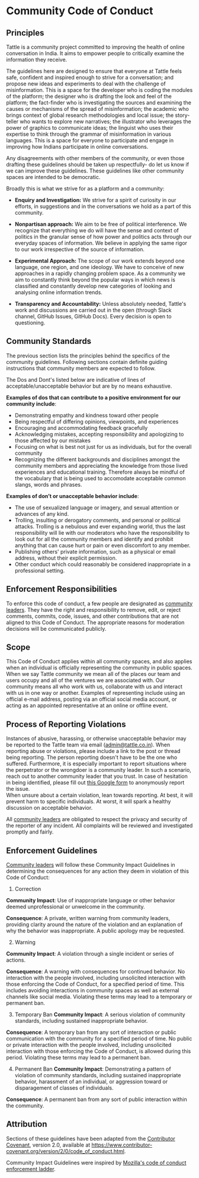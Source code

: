 # Community Code of Conduct

## Principles
Tattle is a community project committed to improving the health of online conversation in India. It aims to empower people to critically examine the information they receive.

The guidelines here are designed to ensure that everyone at Tattle feels safe, confident and inspired enough to strive for a conversation; and propose new ideas and experiments to deal with the challenge of misinformation. This is a space for the developer who is coding the modules of the platform; the designer who is drafting the look and feel of the platform; the fact-finder who is investigating the sources and examining the causes or mechanisms of the spread of misinformation; the academic who brings context of global research methodologies and local issue; the story-teller who wants to explore new narratives; the illustrator who leverages the power of graphics to communicate ideas; the linguist who uses their expertise to think through the grammar of misinformation in various languages.  This is a space for everyone to participate and engage in improving how Indians participate in online conversations.

Any disagreements with other members of the community, or even those drafting these guidelines should be taken up respectfully- do let us know if we can improve these guidelines. These guidelines like other community spaces are intended to be democratic. 

Broadly this is what we strive for as a platform and a community:
* **Enquiry and Investigation:** We strive for a spirit of curiosity in our efforts, in suggestions and in the conversations we hold as a part of this community.

* **Nonpartisan approach:** We aim to be free of political interference. We recognize that everything we do will have the sense and context of politics in the granular sense of how power and politics acts through our everyday spaces of information. We believe in applying the same rigor to our work irrespective of the source of information.

* **Experimental Approach:** The scope of our work extends beyond one language, one region, and one ideology. We have to conceive of new approaches in a rapidly changing problem space. As a community we aim to constantly think beyond the popular ways in which news is classified and constantly develop new categories of looking and analysing online information trends.

* **Transparency and Accountability:** Unless absolutely needed, Tattle's work and discussions are carried out in the open (through Slack channel, GitHub Issues, GitHub Docs). Every decision is open to questioning. 


## Community Standards
The previous section lists the principles behind the specifics of the community guidelines. Following sections contain definite guiding instructions that community members are expected to follow.

The Dos and Dont's listed below are indicative of lines of acceptable/unacceptable behavior but are by no means exhaustive.

**Examples of dos that can contribute to a positive environment for our community include**:
 
* Demonstrating empathy and kindness toward other people
* Being respectful of differing opinions, viewpoints, and experiences
* Encouraging and accommodating feedback gracefully
* Acknowledging mistakes, accepting responsibility and apologizing to those affected by our mistakes
* Focusing on what is best not just for us as individuals, but for the overall community
* Recognizing the different backgrounds and disciplines amongst the community members and appreciating the knowledge from those lived experiences and educational training. Therefore always be mindful of the vocabulary that is being used to accomodate acceptable common slangs, words and phrases.

**Examples of don’t or unacceptable behavior include**:
 
* The use of sexualized language or imagery, and sexual attention or advances of any kind.
* Trolling, insulting or derogatory comments, and personal or political attacks. Trolling is a nebulous and ever expanding world, thus the last responsibility will lie with our moderators who have the responsibility to look out for all the community members and identify and prohibit anything that can cause hurt or pain or even discomfort to any member.
* Publishing others' private information, such as a physical or email address, without their explicit permission.
* Other conduct which could reasonably be considered inappropriate in a professional setting.


## Enforcement Responsibilities
To enforce this code of conduct, a few people are designated as [community leaders](https://github.com/tattle-made/docs/wiki/Community-Leaders). They have the right and responsibility to remove, edit, or reject comments, commits, code, issues, and other contributions that are not aligned to this Code of Conduct. The appropriate reasons for moderation decisions will be communicated publicly. 

## Scope
This Code of Conduct applies within all community spaces, and also applies when an individual is officially representing the community in public spaces. When we say Tattle community we mean all of the places our team and users occupy and all of the ventures we are associated with. Our community means all who work with us, collaborate with us and interact with us in one way or another. Examples of representing include using an official e-mail address, posting via an official social media account, or acting as an appointed representative at an online or offline event.

## Process of Reporting Violations

Instances of abusive, harassing, or otherwise unacceptable behavior may be reported to the Tattle team via email (admin@tattle.co.in). When reporting abuse or violations, please include a link to the post or thread being reporting. The person reporting doesn't have to be the one who suffered. Furthermore, it is especially important to report situations where the perpetrator or the wrongdoer is a community leader. In such a scenario, reach out to another community leader that you trust. In case of hesitation in being identified, please fill out [this Google form](https://docs.google.com/forms/d/e/1FAIpQLSerBRPzMBHS02kPAws0OFYaKy1Oxr-ZsJ8j4IpMH2L-bGhyeQ/viewform?usp=sf_link) to anonymously report the issue.  
When unsure about a certain violation, lean towards reporting. At best, it will prevent harm to specific individuals. At worst, it will spark a healthy discussion on acceptable behavior. 

All [community leaders](https://github.com/tattle-made/docs/wiki/Community-Leaders) are obligated to respect the privacy and security of the reporter of any incident. All complaints will be reviewed and investigated promptly and fairly.

## Enforcement Guidelines

[Community leaders](https://github.com/tattle-made/docs/wiki/Community-Leaders) will follow these Community Impact Guidelines in determining the consequences for any action they deem in violation of this Code of Conduct:

1. Correction

**Community Impact**: Use of inappropriate language or other behavior deemed
unprofessional or unwelcome in the community.

**Consequence**: A private, written warning from community leaders, providing
clarity around the nature of the violation and an explanation of why the
behavior was inappropriate. A public apology may be requested.

2. Warning

**Community Impact**: A violation through a single incident or series of actions.

**Consequence**: A warning with consequences for continued behavior. No interaction with the people involved, including unsolicited interaction with those enforcing the Code of Conduct, for a specified period of time. This includes avoiding interactions in community spaces as well as external channels like social media. Violating these terms may lead to a temporary or permanent ban.

3. Temporary Ban
**Community Impact**: A serious violation of community standards, including sustained inappropriate behavior.

**Consequence**: A temporary ban from any sort of interaction or public communication with the community for a specified period of time. No public or private interaction with the people involved, including unsolicited interaction with those enforcing the Code of Conduct, is allowed during this period. Violating these terms may lead to a permanent ban.

4. Permanent Ban
**Community Impact**: Demonstrating a pattern of violation of community standards, including sustained inappropriate behavior, harassment of an individual, or aggression toward or disparagement of classes of individuals.

**Consequence**: A permanent ban from any sort of public interaction within the community.

## Attribution

Sections of these guidelines have been adapted from the [Contributor Covenant][homepage],
version 2.0, available at
https://www.contributor-covenant.org/version/2/0/code_of_conduct.html.

Community Impact Guidelines were inspired by [Mozilla's code of conduct
enforcement ladder](https://github.com/mozilla/diversity).

[homepage]: https://www.contributor-covenant.org


